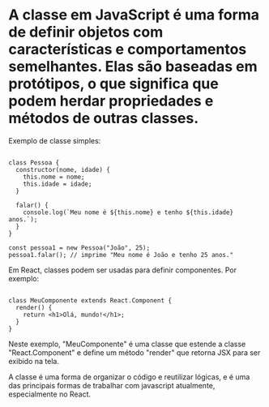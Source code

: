 # A classe em JavaScript é uma forma de definir objetos com características e comportamentos semelhantes. Elas são baseadas em protótipos, o que significa que podem herdar propriedades e métodos de outras classes.

Exemplo de classe simples:

```

class Pessoa {
  constructor(nome, idade) {
    this.nome = nome;
    this.idade = idade;
  }

  falar() {
    console.log(`Meu nome é ${this.nome} e tenho ${this.idade} anos.`);
  }
}

const pessoa1 = new Pessoa("João", 25);
pessoa1.falar(); // imprime "Meu nome é João e tenho 25 anos."

```

Em React, classes podem ser usadas para definir componentes. Por exemplo:

```

class MeuComponente extends React.Component {
  render() {
    return <h1>Olá, mundo!</h1>;
  }
}

```

Neste exemplo, "MeuComponente" é uma classe que estende a classe "React.Component" e define um método "render" que retorna JSX para ser exibido na tela.

A classe é uma forma de organizar o código e reutilizar lógicas, e é uma das principais formas de trabalhar com javascript atualmente, especialmente no React.
